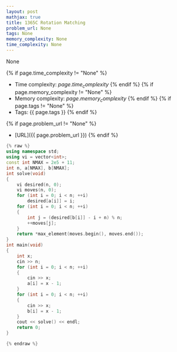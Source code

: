 ```yaml
---
layout: post
mathjax: true
title: 1365C Rotation Matching
problem_url: None
tags: None
memory_complexity: None
time_complexity: None
---
```


None


{% if page.time_complexity != "None" %}
- Time complexity: ${{ page.time_complexity }}$
{% endif %}
{% if page.memory_complexity != "None" %}
- Memory complexity: ${{ page.memory_complexity }}$
{% endif %}
{% if page.tags != "None" %}
- Tags: {{ page.tags }}
{% endif %}

{% if page.problem_url != "None" %}
- [URL]({{ page.problem_url }})
{% endif %}

```cpp
{% raw %}
using namespace std;
using vi = vector<int>;
const int NMAX = 2e5 + 11;
int n, a[NMAX], b[NMAX];
int solve(void)
{
    vi desired(n, 0);
    vi moves(n, 0);
    for (int i = 0; i < n; ++i)
        desired[a[i]] = i;
    for (int i = 0; i < n; ++i)
    {
        int j = (desired[b[i]] - i + n) % n;
        ++moves[j];
    }
    return *max_element(moves.begin(), moves.end());
}
int main(void)
{
    int x;
    cin >> n;
    for (int i = 0; i < n; ++i)
    {
        cin >> x;
        a[i] = x - 1;
    }
    for (int i = 0; i < n; ++i)
    {
        cin >> x;
        b[i] = x - 1;
    }
    cout << solve() << endl;
    return 0;
}

{% endraw %}
```